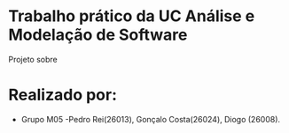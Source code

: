 # Trabalho prático da UC Análise e Modelação de Software
Projeto sobre

# Realizado por:
* Grupo M05 -Pedro Rei(26013), Gonçalo Costa(26024), Diogo (26008). 
